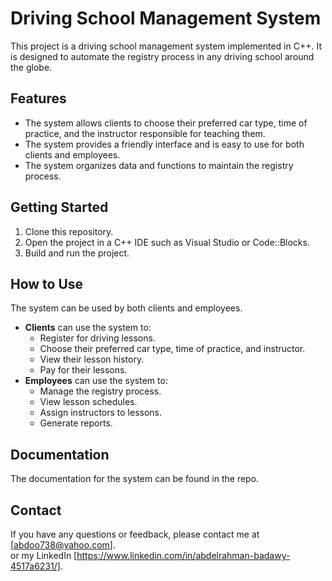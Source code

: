 # Driving School Management System

This project is a driving school management system implemented in C++. It is designed to automate the registry process in any driving school around the globe.

## Features

* The system allows clients to choose their preferred car type, time of practice, and the instructor responsible for teaching them.
* The system provides a friendly interface and is easy to use for both clients and employees.
* The system organizes data and functions to maintain the registry process.

## Getting Started

1. Clone this repository.
2. Open the project in a C++ IDE such as Visual Studio or Code::Blocks.
3. Build and run the project.

## How to Use

The system can be used by both clients and employees.

* **Clients** can use the system to:
    * Register for driving lessons.
    * Choose their preferred car type, time of practice, and instructor.
    * View their lesson history.
    * Pay for their lessons.
* **Employees** can use the system to:
    * Manage the registry process.
    * View lesson schedules.
    * Assign instructors to lessons.
    * Generate reports.

## Documentation

The documentation for the system can be found in the repo.

## Contact

If you have any questions or feedback, please contact me at [abdoo738@yahoo.com].       
or my LinkedIn [https://www.linkedin.com/in/abdelrahman-badawy-4517a6231/].
